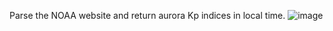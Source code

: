 Parse the NOAA website and return aurora Kp indices in local time.
![image](https://github.com/user-attachments/assets/b0f83026-0400-4bc6-97ec-b47731ddcad8)
